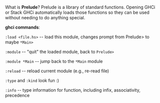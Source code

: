 What is **Prelude**? Prelude is a library of standard functions. Opening GHCi or Stack GHCi automatically loads those functions 
so they can be used without needing to do anything special.

**ghci commands**:

`:load <file.hs>` -- load this module, changes prompt from Prelude> to maybe `*Main>`

`:module` -- "quit" the loaded module, back to `Prelude>`

`:module *Main` -- jump back to the `*Main` module

`:reload` -- reload current module (e.g., re-read file)

`:type` and `:kind` look fun :)

`:info` -- type information for function, including infix, associativity, precedence


